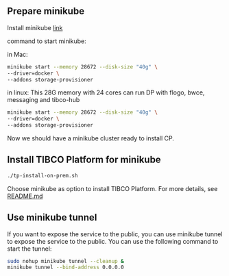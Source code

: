 ## Prepare minikube

Install minikube [link](https://minikube.sigs.k8s.io/docs/start/)

command to start minikube:

in Mac:
```bash
minikube start --memory 28672 --disk-size "40g" \
--driver=docker \
--addons storage-provisioner
```

in linux:
This 28G memory with 24 cores can run DP with flogo, bwce, messaging and tibco-hub
```bash
minikube start --memory 28672 --disk-size "40g" \
--driver=docker \
--addons storage-provisioner
```

Now we should have a minikube cluster ready to install CP.

## Install TIBCO Platform for minikube

```bash
./tp-install-on-prem.sh
```

Choose minikube as option to install TIBCO Platform. For more details, see [README.md](README.md)

## Use minikube tunnel

If you want to expose the service to the public, you can use minikube tunnel to expose the service to the public. You can use the following command to start the tunnel:

```bash
sudo nohup minikube tunnel --cleanup &
minikube tunnel --bind-address 0.0.0.0
```
